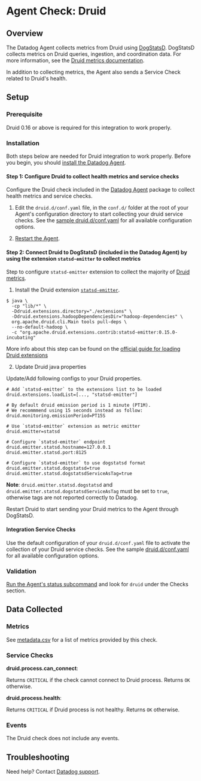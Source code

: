 # Agent Check: Druid

## Overview

The Datadog Agent collects metrics from Druid using [DogStatsD][10]. DogStatsD collects metrics on Druid queries, ingestion, and coordination data. For more information, see the [Druid metrics documentation][1].

In addition to collecting metrics, the Agent also sends a Service Check related to Druid's health.

## Setup

### Prerequisite

Druid 0.16 or above is required for this integration to work properly.

### Installation

Both steps below are needed for Druid integration to work properly. Before you begin, you should [install the Datadog Agent][11].

#### Step 1: Configure Druid to collect health metrics and service checks

Configure the Druid check included in the [Datadog Agent][2] package to collect health metrics and service checks.

1. Edit the `druid.d/conf.yaml` file, in the `conf.d/` folder at the root of your Agent's configuration directory to start collecting your druid service checks. See the [sample druid.d/conf.yaml][3] for all available configuration options.

2. [Restart the Agent][4].

#### Step 2: Connect Druid to DogStatsD (included in the Datadog Agent) by using the extension `statsd-emitter` to collect metrics

Step to configure `statsd-emitter` extension to collect the majority of [Druid metrics][1].

1. Install the Druid extension [`statsd-emitter`][5].

```
$ java \
  -cp "lib/*" \
  -Ddruid.extensions.directory="./extensions" \
  -Ddruid.extensions.hadoopDependenciesDir="hadoop-dependencies" \
  org.apache.druid.cli.Main tools pull-deps \
  --no-default-hadoop \
  -c "org.apache.druid.extensions.contrib:statsd-emitter:0.15.0-incubating"
```

More info about this step can be found on the [official guide for loading Druid extensions][6]

2) Update Druid java properties

Update/Add following configs to your Druid properties.
```
# Add `statsd-emitter` to the extensions list to be loaded 
druid.extensions.loadList=[..., "statsd-emitter"]

# By default druid emission period is 1 minute (PT1M).
# We recommmend using 15 seconds instead as follow:
druid.monitoring.emissionPeriod=PT15S

# Use `statsd-emitter` extension as metric emitter
druid.emitter=statsd

# Configure `statsd-emitter` endpoint
druid.emitter.statsd.hostname=127.0.0.1
druid.emitter.statsd.port:8125

# Configure `statsd-emitter` to use dogstatsd format 
druid.emitter.statsd.dogstatsd=true
druid.emitter.statsd.dogstatsdServiceAsTag=true
```

**Note**: `druid.emitter.statsd.dogstatsd` and `druid.emitter.statsd.dogstatsdServiceAsTag` must be set to `true`, otherwise tags are not reported correctly to Datadog.

Restart Druid to start sending your Druid metrics to the Agent through DogStatsD.

#### Integration Service Checks

Use the default configuration of your `druid.d/conf.yaml` file to activate the collection of your Druid service checks. See the sample [druid.d/conf.yaml][3] for all available configuration options.

### Validation

[Run the Agent's status subcommand][7] and look for `druid` under the Checks section.

## Data Collected

### Metrics

See [metadata.csv][8] for a list of metrics provided by this check.

### Service Checks

**druid.process.can_connect**:

Returns `CRITICAL` if the check cannot connect to Druid process. Returns `OK` otherwise.

**druid.process.health**:

Returns `CRITICAL` if Druid process is not healthy. Returns `OK` otherwise.

### Events

The Druid check does not include any events.

## Troubleshooting

Need help? Contact [Datadog support][9].

[1]: https://druid.apache.org/docs/latest/operations/metrics.html
[2]: https://app.datadoghq.com/account/settings#agent
[3]: https://github.com/DataDog/integrations-core/blob/master/druid/datadog_checks/druid/data/conf.yaml.example
[4]: https://docs.datadoghq.com/agent/guide/agent-commands/?tab=agentv6#start-stop-and-restart-the-agent
[5]: https://druid.apache.org/docs/latest/development/extensions-contrib/statsd.html
[6]: https://druid.apache.org/docs/latest/operations/including-extensions.html
[7]: https://docs.datadoghq.com/agent/guide/agent-commands/?tab=agentv6#agent-status-and-information
[8]: https://github.com/DataDog/integrations-core/blob/master/druid/metadata.csv
[9]: https://docs.datadoghq.com/help
[10]: https://docs.datadoghq.com/developers/dogstatsd/
[11]: https://docs.datadoghq.com/agent/
